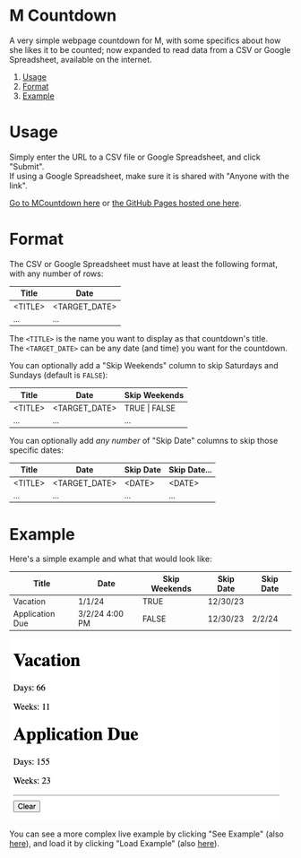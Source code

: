 # M Countdown

A very simple webpage countdown for M, with some specifics about how she likes it to be counted;
now expanded to read data from a CSV or Google Spreadsheet, available on the internet.

1. [Usage](#usage)
1. [Format](#format)
1. [Example](#example)

# Usage
Simply enter the URL to a CSV file or Google Spreadsheet, and click "Submit".  
If using a Google Spreadsheet, make sure it is shared with "Anyone with the link".

[Go to MCountdown here](MCountdown.html) or [the GitHub Pages hosted one here](https://rkanter.github.io/MCountdown/MCountdown.html).

# Format
The CSV or Google Spreadsheet must have at least the following format, with any number of rows:

| Title     | Date            |
|-----------|-----------------|
| \<TITLE\> | \<TARGET_DATE\> |
| ...       | ...             |
The `<TITLE>` is the name you want to display as that countdown's title.  
The `<TARGET_DATE>` can be any date (and time) you want for the countdown.

You can optionally add a "Skip Weekends" column to skip Saturdays and Sundays (default is `FALSE`):

| Title     | Date            | Skip Weekends |
|-----------|-----------------|---------------|
| \<TITLE\> | \<TARGET_DATE\> | TRUE \| FALSE |
| ...       | ...             | ...           |

You can optionally add _any number_ of "Skip Date" columns to skip those specific dates:

| Title     | Date            | Skip Date | Skip Date... |
|-----------|-----------------|-----------|--------------|
| \<TITLE\> | \<TARGET_DATE\> | \<DATE\>  | \<DATE\>     |
| ...       | ...             | ...       | ...          |


# Example
Here's a simple example and what that would look like:

| Title           | Date            | Skip Weekends | Skip Date | Skip Date |
|-----------------|-----------------|---------------|-----------|-----------|
| Vacation        | 1/1/24          | TRUE          | 12/30/23  |           |
| Application Due | 3/2/24 4:00 PM  | FALSE         | 12/30/23  | 2/2/24    |

![example.png](example.png)

You can see a more complex live example by clicking "See Example" (also [here](https://docs.google.com/spreadsheets/d/1WiAqdmNUpdFK9TNP__R8MHtbhNRjhG67PAY-nQC7roo/edit?pli=1#gid=0)), and
load it by clicking "Load Example" (also [here](MCountdown.html?source=https%3A%2F%2Fdocs.google.com%2Fspreadsheets%2Fd%2F1WiAqdmNUpdFK9TNP__R8MHtbhNRjhG67PAY-nQC7roo%2Fedit%3Fpli%3D1%23gid%3D0)).

